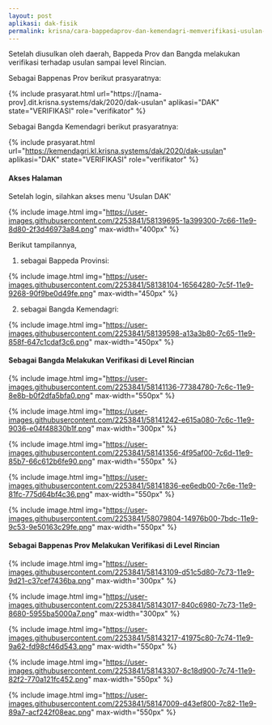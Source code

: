 ```yaml
---
layout: post
aplikasi: dak-fisik
permalink: krisna/cara-bappedaprov-dan-kemendagri-memverifikasi-usulan-di-dak-fisik
---
```


Setelah diusulkan oleh daerah, Bappeda Prov dan Bangda melakukan verifikasi terhadap usulan sampai level Rincian. 

Sebagai Bappenas Prov berikut prasyaratnya:

{% include prasyarat.html 
    url="https://[nama-prov].dit.krisna.systems/dak/2020/dak-usulan"
    aplikasi="DAK"
    state="VERIFIKASI"
    role="verifikator"
%}

Sebagai Bangda Kemendagri berikut prasyaratnya:

{% include prasyarat.html 
    url="https://kemendagri.kl.krisna.systems/dak/2020/dak-usulan"
    aplikasi="DAK"
    state="VERIFIKASI"
    role="verifikator"
%}

#### Akses Halaman

Setelah login, silahkan akses menu 'Usulan DAK'

{% include image.html
    img="https://user-images.githubusercontent.com/2253841/58139695-1a399300-7c66-11e9-8d80-2f3d46973a84.png"
    max-width="400px"
%}

Berikut tampilannya,

1. sebagai Bappeda Provinsi:

{% include image.html
    img="https://user-images.githubusercontent.com/2253841/58138104-16564280-7c5f-11e9-9268-90f9be0d49fe.png"
    max-width="450px"
    %}

2. sebagai Bangda Kemendagri:

{% include image.html
    img="https://user-images.githubusercontent.com/2253841/58139598-a13a3b80-7c65-11e9-858f-647c1cdaf3c6.png"
    max-width="450px"
    %}

#### Sebagai Bangda Melakukan Verifikasi di Level Rincian


{% include image.html
    img="https://user-images.githubusercontent.com/2253841/58141136-77384780-7c6c-11e9-8e8b-b0f2dfa5bfa0.png"
    max-width="550px"
    %}

{% include image.html
    img="https://user-images.githubusercontent.com/2253841/58141242-e615a080-7c6c-11e9-9036-e04f48830b1f.png"
    max-width="300px"
    %}

{% include image.html
    img="https://user-images.githubusercontent.com/2253841/58141356-4f95af00-7c6d-11e9-85b7-66c612b6fe90.png"
    max-width="550px"
    %}

{% include image.html
    img="https://user-images.githubusercontent.com/2253841/58141836-ee6edb00-7c6e-11e9-81fc-775d64bf4c36.png"
    max-width="550px"
    %}

{% include image.html
    img="https://user-images.githubusercontent.com/2253841/58079804-14976b00-7bdc-11e9-9c53-9e50163c29fe.png"
    max-width="550px"
    %}

#### Sebagai Bappenas Prov Melakukan Verifikasi di Level Rincian


{% include image.html
    img="https://user-images.githubusercontent.com/2253841/58143109-d51c5d80-7c73-11e9-9d21-c37cef7436ba.png"
    max-width="300px"
    %}

{% include image.html
    img="https://user-images.githubusercontent.com/2253841/58143017-840c6980-7c73-11e9-8680-5955ba5000a7.png"
    max-width="300px"
    %}

{% include image.html
    img="https://user-images.githubusercontent.com/2253841/58143217-41975c80-7c74-11e9-9a62-fd98cf46d543.png"
    max-width="550px"
    %}

{% include image.html
    img="https://user-images.githubusercontent.com/2253841/58143307-8c18d900-7c74-11e9-82f2-770a121fc452.png"
    max-width="550px"
    %}

{% include image.html
    img="https://user-images.githubusercontent.com/2253841/58147009-d43ef800-7c82-11e9-89a7-acf242f08eac.png"
    max-width="550px"
    %}

